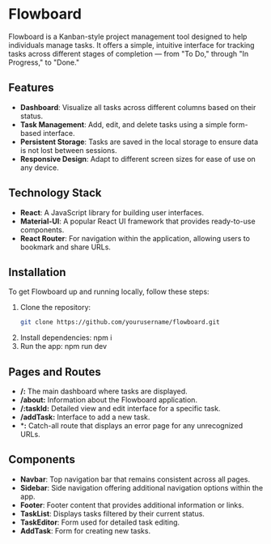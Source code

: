# Flowboard
Flowboard is a Kanban-style project management tool designed to help individuals manage tasks. It offers a simple, intuitive interface for tracking tasks across different stages of completion — from "To Do," through "In Progress," to "Done."
## Features
- **Dashboard**: Visualize all tasks across different columns based on their status.
- **Task Management**: Add, edit, and delete tasks using a simple form-based interface.
- **Persistent Storage**: Tasks are saved in the local storage to ensure data is not lost between sessions.
- **Responsive Design**: Adapt to different screen sizes for ease of use on any device.
## Technology Stack
- **React**: A JavaScript library for building user interfaces.
- **Material-UI**: A popular React UI framework that provides ready-to-use components.
- **React Router**: For navigation within the application, allowing users to bookmark and share URLs.
## Installation
To get Flowboard up and running locally, follow these steps:
1. Clone the repository:
   ```bash
   git clone https://github.com/yourusername/flowboard.git
2. Install dependencies:
   npm i
3. Run the app:
   npm run dev
## Pages and Routes
- **/:** The main dashboard where tasks are displayed.
- **/about:** Information about the Flowboard application.
- **/:taskId:** Detailed view and edit interface for a specific task.
- **/addTask:** Interface to add a new task.
- ***:** Catch-all route that displays an error page for any unrecognized URLs.
## Components
- **Navbar**: Top navigation bar that remains consistent across all pages.
- **Sidebar**: Side navigation offering additional navigation options within the app.
- **Footer**: Footer content that provides additional information or links.
- **TaskList**: Displays tasks filtered by their current status.
- **TaskEditor**: Form used for detailed task editing.
- **AddTask**: Form for creating new tasks.
